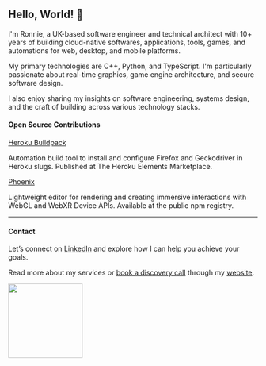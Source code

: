 ## Hello, World! 👋 

I'm Ronnie, a UK-based software engineer and technical architect with 10+ years of building cloud-native softwares, applications, tools, games, and automations for web, desktop, and mobile platforms. 

My primary technologies are C++, Python, and TypeScript. I'm particularly passionate about real-time graphics, game engine architecture, and secure software design. 

I also enjoy sharing my insights on software engineering, systems design, and the craft of building across various technology stacks.



#### Open Source Contributions

[Heroku Buildpack](https://elements.heroku.com/buildpacks/pyronlaboratory/heroku-integrated-firefox-geckodriver) 

Automation build tool to install and configure Firefox and Geckodriver in Heroku slugs. Published at The Heroku Elements Marketplace. 

[Phoenix](https://eleanor-studio.github.io/photon.editor/) 

Lightweight editor for rendering and creating immersive interactions with WebGL and WebXR Device APIs. Available at the public npm registry. 

---- 


#### Contact

Let’s connect on [LinkedIn](https://www.linkedin.com/in/ronnie94official/) and explore how I can help you achieve your goals. 

Read more about my services or [book a discovery call](https://calendly.com/meet_ronnie/30min) through my [website](https://www.ronnie.tech).

<img src="https://github.com/user-attachments/assets/736d0fbd-1ae7-431f-9fbb-2b7c92df9cc3" width="150" />
